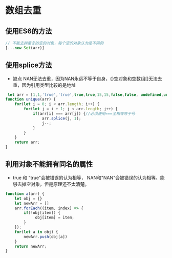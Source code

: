 # 数组去重

## 使用ES6的方法

```js
// 不能去掉重复的空的对象，每个空的对象认为是不同的
[...new Set(arr)]
```

## 使用splice方法

* 缺点 NAN无法去重，因为NAN永远不等于自身，{}空对象和空数组[]无法去重，因为引用类型比较的是地址

```js
 let arr = [1,1,'true','true',true,true,15,15,false,false, undefined,undefined, null,null, NaN, NaN,'NaN', 0, 0,'a', 'a',{},{}]
function unique(arr) {
    for(let i = 0; i < arr.length; i++) {
        for(let j = i + 1; j < arr.length; j++) {
            if(arr[i] === arr[j]) {//必须使用===全相等等于号
                arr.splice(j, 1);
                j--;
            }
        }
    }
    return arr;
}
```

## 利用对象不能拥有同名的属性

* true 和 "true"会被错误的认为相等， NAN和"NAN"会被错误的认为相等。能够去掉空对象，但是原理还不太清楚。

```js
function a(arr) {
    let obj = {}
    let newArr = []
    arr.forEach((item, index) => {
        if(!obj[item]) {
             obj[item] = item;
        }
    });
    for(let a in obj) {
        newArr.push(obj[a])
    }
    return newArr;
}
```